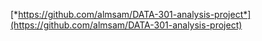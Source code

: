 [*https://github.com/almsam/DATA-301-analysis-project*](https://github.com/almsam/DATA-301-analysis-project)